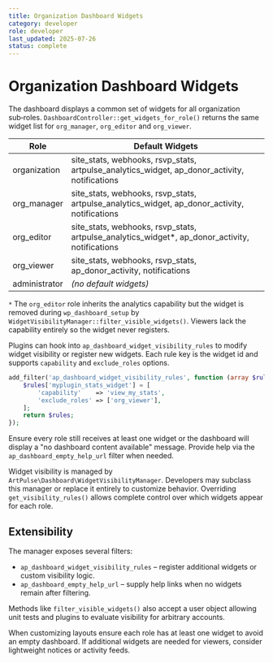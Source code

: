 ```yaml
---
title: Organization Dashboard Widgets
category: developer
role: developer
last_updated: 2025-07-26
status: complete
---
```

# Organization Dashboard Widgets

The dashboard displays a common set of widgets for all organization sub‑roles. `DashboardController::get_widgets_for_role()` returns the same widget list for `org_manager`, `org_editor` and `org_viewer`.

| Role | Default Widgets |
|------|-----------------|
| organization | site_stats, webhooks, rsvp_stats, artpulse_analytics_widget, ap_donor_activity, notifications |
| org_manager | site_stats, webhooks, rsvp_stats, artpulse_analytics_widget, ap_donor_activity, notifications |
| org_editor  | site_stats, webhooks, rsvp_stats, artpulse_analytics_widget*, ap_donor_activity, notifications |
| org_viewer  | site_stats, webhooks, rsvp_stats, ap_donor_activity, notifications |
| administrator | *(no default widgets)* |

`*` The `org_editor` role inherits the analytics capability but the widget is removed during `wp_dashboard_setup` by `WidgetVisibilityManager::filter_visible_widgets()`. Viewers lack the capability entirely so the widget never registers.

Plugins can hook into `ap_dashboard_widget_visibility_rules` to modify widget visibility or register new widgets. Each rule key is the widget id and supports `capability` and `exclude_roles` options.

```php
add_filter('ap_dashboard_widget_visibility_rules', function (array $rules) {
    $rules['myplugin_stats_widget'] = [
        'capability'    => 'view_my_stats',
        'exclude_roles' => ['org_viewer'],
    ];
    return $rules;
});
```

Ensure every role still receives at least one widget or the dashboard will display a "no dashboard content available" message. Provide help via the `ap_dashboard_empty_help_url` filter when needed.

Widget visibility is managed by `ArtPulse\Dashboard\WidgetVisibilityManager`. Developers may subclass this manager or replace it entirely to customize behavior. Overriding `get_visibility_rules()` allows complete control over which widgets appear for each role.

## Extensibility

The manager exposes several filters:

- `ap_dashboard_widget_visibility_rules` – register additional widgets or custom visibility logic.
- `ap_dashboard_empty_help_url` – supply help links when no widgets remain after filtering.

Methods like `filter_visible_widgets()` also accept a user object allowing unit tests and plugins to evaluate visibility for arbitrary accounts.

When customizing layouts ensure each role has at least one widget to avoid an empty dashboard. If additional widgets are needed for viewers, consider lightweight notices or activity feeds.
